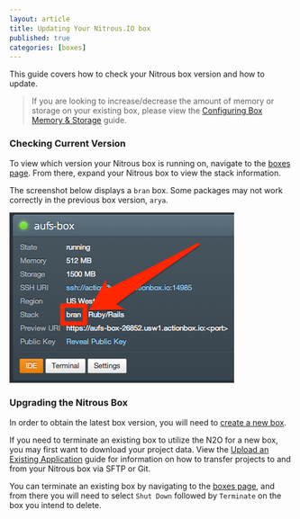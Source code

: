 ```yaml
---
layout: article
title: Updating Your Nitrous.IO box
published: true
categories: [boxes]
---
```


This guide covers how to check your Nitrous box version and how to update.

>If you are looking to increase/decrease the amount of memory or storage on your existing box, please view the [Configuring Box Memory & Storage](/box-settings) guide.

### Checking Current Version

To view which version your Nitrous box is running on, navigate to the [boxes page](https://www.nitrous.io/app#/boxes). From there, expand your Nitrous box to view the stack information.

The screenshot below displays a `bran` box. Some packages may not work correctly in the previous box version, `arya`.

![bran box version](/images/articles/bran-box.png)

### Upgrading the Nitrous Box

In order to obtain the latest box version, you will need to [create a new box](/box-new). 

If you need to terminate an existing box to utilize the N2O for a new box, you may first want to download your project data. View the [Upload an Existing Application](/faq-adding-project/) guide for information on how to transfer projects to and from your Nitrous box via SFTP or Git.

You can terminate an existing box by navigating to the [boxes page](https://www.nitrous.io/app#/boxes), and from there you will need to select `Shut Down` followed by `Terminate` on the box you intend to delete.
